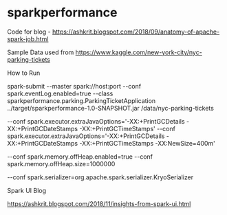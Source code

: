 # sparkperformance

Code for blog - https://ashkrit.blogspot.com/2018/09/anatomy-of-apache-spark-job.html


Sample Data used from https://www.kaggle.com/new-york-city/nyc-parking-tickets

How to Run

spark-submit --master spark://host:port --conf spark.eventLog.enabled=true --class sparkperformance.parking.ParkingTicketApplication ../target/sparkperformance-1.0-SNAPSHOT.jar /data/nyc-parking-tickets


--conf spark.executor.extraJavaOptions='-XX:+PrintGCDetails -XX:+PrintGCDateStamps -XX:+PrintGCTimeStamps'
--conf spark.executor.extraJavaOptions='-XX:+PrintGCDetails -XX:+PrintGCDateStamps -XX:+PrintGCTimeStamps -XX:NewSize=400m'

--conf spark.memory.offHeap.enabled=true --conf spark.memory.offHeap.size=1000000

--conf spark.serializer=org.apache.spark.serializer.KryoSerializer


Spark UI Blog

https://ashkrit.blogspot.com/2018/11/insights-from-spark-ui.html
